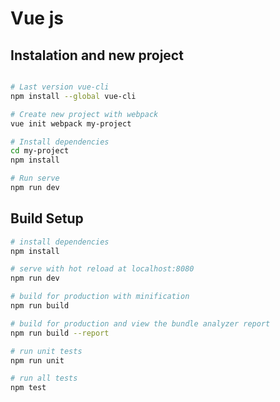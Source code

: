 # Vue js

## Instalation and new project

``` bash

# Last version vue-cli
npm install --global vue-cli

# Create new project with webpack
vue init webpack my-project

# Install dependencies
cd my-project
npm install

# Run serve
npm run dev


```

## Build Setup

``` bash
# install dependencies
npm install

# serve with hot reload at localhost:8080
npm run dev

# build for production with minification
npm run build

# build for production and view the bundle analyzer report
npm run build --report

# run unit tests
npm run unit

# run all tests
npm test
```
